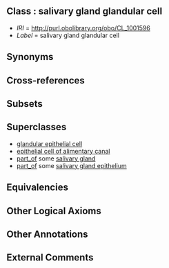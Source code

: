 
## Class : salivary gland glandular cell

 * *IRI* = http://purl.obolibrary.org/obo/CL_1001596
 * *Label* = salivary gland glandular cell

## Synonyms


## Cross-references


## Subsets


## Superclasses

 * [glandular epithelial cell](../../CL/50/CL_0000150.md)
 * [epithelial cell of alimentary canal](../../CL/51/CL_0002251.md)
 * [part_of](../../BFO/50/BFO_0000050.md) some [salivary gland](../../UBERON/44/UBERON_0001044.md)
 * [part_of](../../BFO/50/BFO_0000050.md) some [salivary gland epithelium](../../UBERON/09/UBERON_0004809.md)

## Equivalencies


## Other Logical Axioms


## Other Annotations


## External Comments

